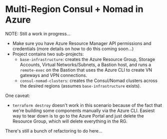 # Multi-Region Consul + Nomad in Azure

NOTE: Still a work in progress...

* Make sure you have Azure Resource Manager API permissions and credentials (more details on how to do this coming soon...)
* Project contains two sub-projects:
	* `base-infrastructure`: creates the Azure Resource Group, Storage Accounts, Virtual Networks/Subnets, a Bastion host, and runs a `remote-exec` on the Bastion that uses the Azure CLI to create VN gateways and VPN connections.
	* `consul-nomad-clusters`: creates the Consul/Nomad clusters across the desired regions (assumes `base-infrastructure` exists).

One caveat:
* `terraform destroy` doesn't work in this scenario because of the fact that we're building some components manually via the Azure CLI. Easiest way to tear down is to go to the Azure Portal and just delete the Resource Group, which will delete everything in the RG.

There's still a bunch of refactoring to do here...
